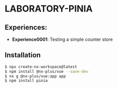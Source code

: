 # LABORATORY-PINIA

## Experiences:

- **Experience0001**: Testing a simple counter store

## Installation

```bash
$ npx create-nx-workspace@latest
$ npm install @nx-plus/vue --save-dev
$ nx g @nx-plus/vue:app app
$ npm install pinia
```
